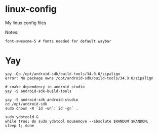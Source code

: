 # linux-config
My linux config files

Notes: 
```
font-awesome-5 # fonts needed for default waybar
```

# Yay
```
yay -Qo /opt/android-sdk/build-tools/34.0.0/zipalign
error: No package owns /opt/android-sdk/build-tools/34.0.0/zipalign

# cmake dependency in android studio
yay -S android-sdk-build-tools

yay -S android-sdk android-studio
cd /opt/android-sdk
sudo chown -R `id -un`:`id -gn` .

```

```
sudo ydotoold &
while true; do sudo ydotool mousemove --absolute $RANDOM $RANDOM; sleep 1; done
```

